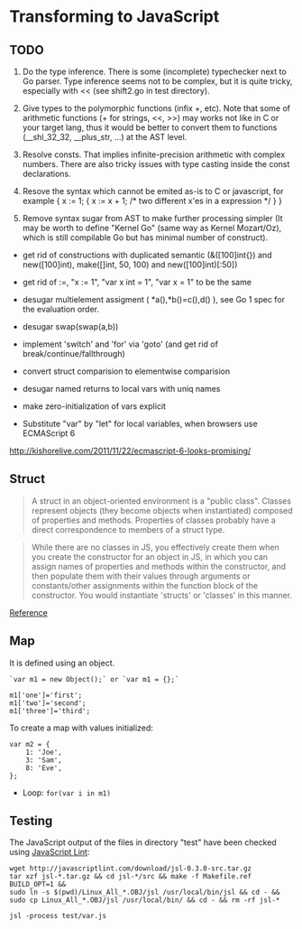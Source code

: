 Transforming to JavaScript
==========================

## TODO

1. Do the type inference. There is some (incomplete) typechecker next to Go
parser. Type inference seems not to be complex, but it is quite tricky,
especially with << (see shift2.go in test directory).

2. Give types to the polymorphic functions (infix +, etc). Note that some
of arithmetic functions (+ for strings, <<, >>) may works not like in C or
your target lang, thus it would be better to convert them to functions
(__shl_32_32, __plus_str, ...) at the AST level.

3. Resolve consts. That implies infinite-precision arithmetic with complex
numbers. There are also tricky issues with type casting inside the const
declarations.

4. Resove the syntax which cannot be emited as-is to C or javascript, for
example { x := 1; { x := x + 1; /* two different x'es in a expression */ } }

5. Remove syntax sugar from AST to make further processing simpler (It may
be worth to define "Kernel Go" (same way as Kernel Mozart/Oz), which is
still compilable Go but has minimal number of construct).

 - get rid of constructions with duplicated semantic (&([100]int{}) and
new([100]int), make([]int, 50, 100) and new([100]int)[:50])

 - get rid of :=, "x := 1", "var x int = 1", "var x = 1" to be the same

 - desugar multielement assigment ( *a(),*b()=c(),d() ), see Go 1 spec for
the evaluation order.

 - desugar swap(swap(a,b))

 - implement 'switch' and 'for' via 'goto' (and get rid of
break/continue/fallthrough)

 - convert struct comparision to elementwise comparision

 - desugar named returns to local vars with uniq names

 - make zero-initialization of vars explicit

+ Substitute "var" by "let" for local variables, when browsers use ECMAScript 6

http://kishorelive.com/2011/11/22/ecmascript-6-looks-promising/


## Struct

> A struct in an object-oriented environment is a "public class". Classes
> represent objects (they become objects when instantiated) composed of
> properties and methods. Properties of classes probably have a direct
> correspondence to members of a struct type.

> While there are no classes in JS, you effectively create them when you
> create the constructor for an object in JS, in which you can assign names
> of properties and methods within the constructor, and then populate them
> with their values through arguments or constants/other assignments within
> the function block of the constructor. You would instantiate 'structs' or
> 'classes' in this manner.

[Reference](http://bytes.com/topic/javascript/answers/441203-structs-javascript)


## Map

It is defined using an object.

	`var m1 = new Object();` or `var m1 = {};`

	m1['one']='first';
	m1['two']='second';
	m1['three']='third';

To create a map with values initialized:

	var m2 = {
		1: 'Joe',
		3: 'Sam',
		8: 'Eve',
	};

+ Loop: `for(var i in m1)`


## Testing

The JavaScript output of the files in directory "test" have been checked using
[JavaScript Lint](http://javascriptlint.com/download.htm):

	wget http://javascriptlint.com/download/jsl-0.3.0-src.tar.gz
	tar xzf jsl-*.tar.gz && cd jsl-*/src && make -f Makefile.ref BUILD_OPT=1 &&
	sudo ln -s $(pwd)/Linux_All_*.OBJ/jsl /usr/local/bin/jsl && cd - &&
	sudo cp Linux_All_*.OBJ/jsl /usr/local/bin/ && cd - && rm -rf jsl-*

	jsl -process test/var.js


